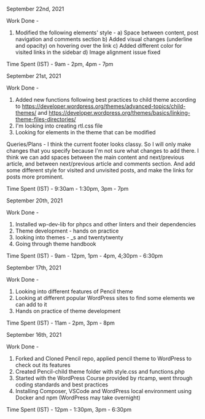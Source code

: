 September 22nd, 2021

Work Done -

1. Modified the following elements' style -
   a) Space between content, post navigation and comments section
   b) Added visual changes (underline and opacity) on hovering over the link
   c) Added different color for visited links in the sidebar
   d) Image alignment issue fixed

Time Spent (IST) - 9am - 2pm, 4pm - 7pm

September 21st, 2021

Work Done -

1. Added new functions following best practices to child theme according to
   https://developer.wordpress.org/themes/advanced-topics/child-themes/ and https://developer.wordpress.org/themes/basics/linking-theme-files-directories/
2. I'm looking into creating rtl.css file
3. Looking for elements in the theme that can be modified

Queries/Plans -
I think the current footer looks classy. So I will only make changes that you specify because I'm not sure what changes to add there. I think we can add spaces between the main content and next/previous article, and between next/previous article and comments section. And add some different style for visited and unvisited posts, and make the links for posts more prominent.

Time Spent (IST) - 9:30am - 1:30pm, 3pm - 7pm

September 20th, 2021

Work Done -

1. Installed wp-dev-lib for phpcs and other linters and their dependencies
2. Theme development - hands on practice
3. looking into themes - \_s and twentytwenty
4. Going through theme handbook

Time Spent (IST) - 9am - 12pm, 1pm - 4pm, 4;30pm - 6:30pm

September 17th, 2021

Work Done -

1. Looking into different features of Pencil theme
2. Looking at different popular WordPress sites to find some elements we can add to it
3. Hands on practice of theme development

Time Spent (IST) - 11am - 2pm, 3pm - 8pm

September 16th, 2021

Work Done -

1. Forked and Cloned Pencil repo, applied pencil theme to WordPress to check out its features
2. Created Pencil-child theme folder with style.css and functions.php
3. Started with the WordPress Course provided by rtcamp, went through coding standards and best practices
4. Installing Composer, VSCode and WordPress local environment using Docker and npm (WordPress may take overnight)

Time Spent (IST) - 12pm - 1:30pm, 3pm - 6:30pm
